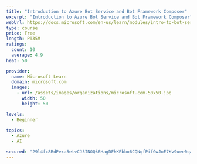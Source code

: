 ```yaml
---
title: "Introduction to Azure Bot Service and Bot Framework Composer"
excerpt: "Introduction to Azure Bot Service and Bot Framework Composer"
webUrl: https://docs.microsoft.com/en-us/learn/modules/intro-to-bot-service-bot-framework-composer/
type: course
price: Free
length: PT35M
ratings:
  count: 10
  average: 4.9
heat: 50

provider:
  name: Microsoft Learn
  domain: microsoft.com
  images:
    - url: /assets/images/organizations/microsoft.com-50x50.jpg
      width: 50
      height: 50

levels:
  - Beginner

topics:
  - Azure
  - AI

secured: "29l4fc8RdPexa5etvCJ5INOQk6HagDFkKEbbo6CQNqfPifGwJoE7Kv9uee0qauuL8DcR6GTzArCD5VquwcXqvCkViwV8Ky18pta4QnNHVl4LwQa0wXMq07wlZkRXhZMHyr/X1ARCOym3uDnbceWqu6io+1zeFmM9iWGNSLOcdEaVt2uUGzJYd7/3EJJH0c1BFDpgy56RESojmpG9GGS92vhPdkv/wz2nhezYvQVtApAppReUIXCRNuZ/wc2BifbYqqLA7SUM5ruEApC/wUFUr/hS6krat7ikvm4pwwvQr4CLJLV1pOYPkY8DJAxGN+T4jneAkf+2rsmrqAfylWAl9W5lKjYD6wPfC5d3jPmlp95r5eTXGgvNMcGeSX4MPyIA2lkQEipnyqE15o7GP+cTaBEUJK2dy+Zq6YwwJLyAlx0=;Vf3zhMv0g0g28jUxLo/keQ=="
---
```


